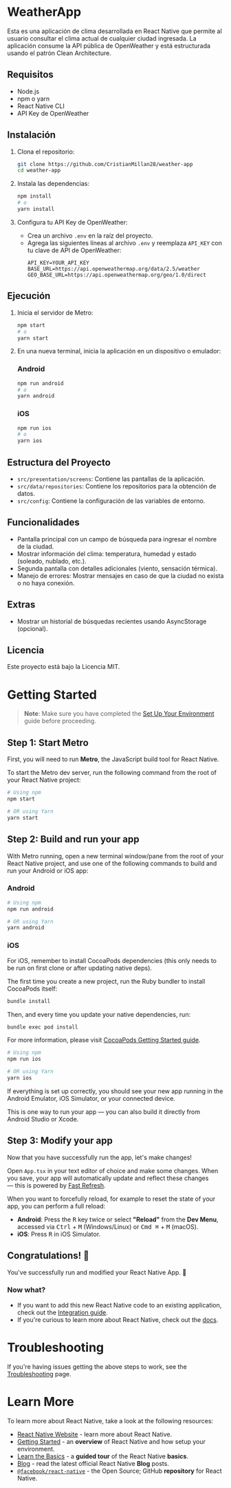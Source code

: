 # WeatherApp

Esta es una aplicación de clima desarrollada en React Native que permite al usuario consultar el clima actual de cualquier ciudad ingresada. La aplicación consume la API pública de OpenWeather y está estructurada usando el patrón Clean Architecture.

## Requisitos

- Node.js
- npm o yarn
- React Native CLI
- API Key de OpenWeather

## Instalación

1. Clona el repositorio:
   ```bash
   git clone https://github.com/CristianMillan28/weather-app
   cd weather-app
   ```

2. Instala las dependencias:
   ```bash
   npm install
   # o
   yarn install
   ```

3. Configura tu API Key de OpenWeather:
   - Crea un archivo `.env` en la raíz del proyecto.
   - Agrega las siguientes líneas al archivo `.env` y reemplaza `API_KEY` con tu clave de API de OpenWeather:
     ```
     API_KEY=YOUR_API_KEY
     BASE_URL=https://api.openweathermap.org/data/2.5/weather
     GEO_BASE_URL=https://api.openweathermap.org/geo/1.0/direct
     ```

## Ejecución

1. Inicia el servidor de Metro:
   ```bash
   npm start
   # o
   yarn start
   ```

2. En una nueva terminal, inicia la aplicación en un dispositivo o emulador:

   ### Android
   ```bash
   npm run android
   # o
   yarn android
   ```

   ### iOS
   ```bash
   npm run ios
   # o
   yarn ios
   ```

## Estructura del Proyecto

- `src/presentation/screens`: Contiene las pantallas de la aplicación.
- `src/data/repositories`: Contiene los repositorios para la obtención de datos.
- `src/config`: Contiene la configuración de las variables de entorno.

## Funcionalidades

- Pantalla principal con un campo de búsqueda para ingresar el nombre de la ciudad.
- Mostrar información del clima: temperatura, humedad y estado (soleado, nublado, etc.).
- Segunda pantalla con detalles adicionales (viento, sensación térmica).
- Manejo de errores: Mostrar mensajes en caso de que la ciudad no exista o no haya conexión.

## Extras

- Mostrar un historial de búsquedas recientes usando AsyncStorage (opcional).

## Licencia

Este proyecto está bajo la Licencia MIT.

# Getting Started

> **Note**: Make sure you have completed the [Set Up Your Environment](https://reactnative.dev/docs/set-up-your-environment) guide before proceeding.

## Step 1: Start Metro

First, you will need to run **Metro**, the JavaScript build tool for React Native.

To start the Metro dev server, run the following command from the root of your React Native project:

```sh
# Using npm
npm start

# OR using Yarn
yarn start
```

## Step 2: Build and run your app

With Metro running, open a new terminal window/pane from the root of your React Native project, and use one of the following commands to build and run your Android or iOS app:

### Android

```sh
# Using npm
npm run android

# OR using Yarn
yarn android
```

### iOS

For iOS, remember to install CocoaPods dependencies (this only needs to be run on first clone or after updating native deps).

The first time you create a new project, run the Ruby bundler to install CocoaPods itself:

```sh
bundle install
```

Then, and every time you update your native dependencies, run:

```sh
bundle exec pod install
```

For more information, please visit [CocoaPods Getting Started guide](https://guides.cocoapods.org/using/getting-started.html).

```sh
# Using npm
npm run ios

# OR using Yarn
yarn ios
```

If everything is set up correctly, you should see your new app running in the Android Emulator, iOS Simulator, or your connected device.

This is one way to run your app — you can also build it directly from Android Studio or Xcode.

## Step 3: Modify your app

Now that you have successfully run the app, let's make changes!

Open `App.tsx` in your text editor of choice and make some changes. When you save, your app will automatically update and reflect these changes — this is powered by [Fast Refresh](https://reactnative.dev/docs/fast-refresh).

When you want to forcefully reload, for example to reset the state of your app, you can perform a full reload:

- **Android**: Press the <kbd>R</kbd> key twice or select **"Reload"** from the **Dev Menu**, accessed via <kbd>Ctrl</kbd> + <kbd>M</kbd> (Windows/Linux) or <kbd>Cmd ⌘</kbd> + <kbd>M</kbd> (macOS).
- **iOS**: Press <kbd>R</kbd> in iOS Simulator.

## Congratulations! :tada:

You've successfully run and modified your React Native App. :partying_face:

### Now what?

- If you want to add this new React Native code to an existing application, check out the [Integration guide](https://reactnative.dev/docs/integration-with-existing-apps).
- If you're curious to learn more about React Native, check out the [docs](https://reactnative.dev/docs/getting-started).

# Troubleshooting

If you're having issues getting the above steps to work, see the [Troubleshooting](https://reactnative.dev/docs/troubleshooting) page.

# Learn More

To learn more about React Native, take a look at the following resources:

- [React Native Website](https://reactnative.dev) - learn more about React Native.
- [Getting Started](https://reactnative.dev/docs/environment-setup) - an **overview** of React Native and how setup your environment.
- [Learn the Basics](https://reactnative.dev/docs/getting-started) - a **guided tour** of the React Native **basics**.
- [Blog](https://reactnative.dev/blog) - read the latest official React Native **Blog** posts.
- [`@facebook/react-native`](https://github.com/facebook/react-native) - the Open Source; GitHub **repository** for React Native.
